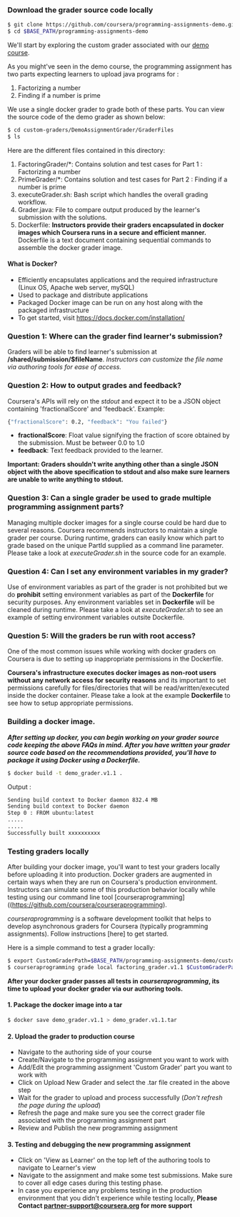 ### Download the grader source code locally
```sh
$ git clone https://github.com/coursera/programming-assignments-demo.git $BASE_PATH/programming-assignments-demo
$ cd $BASE_PATH/programming-assignments-demo
```

We'll start by exploring the custom grader associated with our [demo course](https://www.coursera.org/learn/pa-on-demand).

As you might've seen in the demo course, the programming assignment has two parts expecting learners to upload java programs for :
1. Factorizing a number
2. Finding if a number is prime

We use a single docker grader to grade both of these parts. You can view the source code of the demo grader as shown below:
```sh
$ cd custom-graders/DemoAssignmentGrader/GraderFiles
$ ls
```

Here are the different files contained in this directory:
1. FactoringGrader/*: Contains solution and test cases for Part 1 : Factorizing a number
2. PrimeGrader/*: Contains solution and test cases for Part 2 : Finding if a number is prime
3. executeGrader.sh: Bash script which handles the overall grading workflow.
4. Grader.java: File to compare output produced by the learner's submission with the solutions.
5. Dockerfile: **Instructors provide their graders encapsulated in docker images which Coursera runs in a secure and efficient manner.** Dockerfile is a text document containing sequential commands to assemble the docker grader image.

#### What is Docker?
- Efficiently encapsulates applications and the required infrastructure (Linux OS, Apache web server, mySQL)
- Used to package and distribute applications
- Packaged Docker image can be run on any host along with the packaged infrastructure
- To get started, visit https://docs.docker.com/installation/


### Question 1: Where can the grader find learner's submission?
Graders will be able to find learner's submission at **/shared/submission/$fileName**.
*Instructors can customize the file name via authoring tools for ease of access.*

### Question 2: How to output grades and feedback?
Coursera's APIs will rely on the *stdout* and expect it to be a JSON object containing 'fractionalScore' and 'feedback'. Example:
```sh
{"fractionalScore": 0.2, "feedback": "You failed"}
```

- **fractionalScore**: Float value signifying the fraction of score obtained by the submission. Must be betweer 0.0 to 1.0
- **feedback**: Text feedback provided to the learner.

**Important: Graders shouldn't write anything other than a single JSON object with the above specification to stdout and also make sure learners are unable to write anything to stdout.**

### Question 3: Can a single grader be used to grade multiple programming assignment parts?
Managing multiple docker images for a single course could be hard due to several reasons. Coursera recommends instructors to maintain a single grader per course. During runtime, graders can easily know which part to grade based on the unique PartId supplied as a command line parameter. Please take a look at *executeGrader.sh* in the source code for an example. 

### Question 4: Can I set any environment variables in my grader?
Use of environment variables as part of the grader is not prohibited but we do **prohibit** setting environment variables as part of the **Dockerfile** for security purposes. Any environment variables set in **Dockerfile** will be cleaned during runtime. Please take a look at *executeGrader.sh* to see an example of setting environment variables outsite Dockerfile.

### Question 5: Will the graders be run with root access?
One of the most common issues while working with docker graders on Coursera is due to setting up inappropriate permissions in the Dockerfile. 

**Coursera's infrastructure executes docker images as non-root users without any network access for security reasons** and its important to set permissions carefully for files/directories that will be read/written/executed inside the docker container. Please take a look at the example **Dockerfile** to see how to setup appropriate permissions.

### Building a docker image.
***After setting up docker, you can begin working on your grader source code keeping the above FAQs in mind. After you have written your grader source code based on the recommendations provided, you'll have to package it using Docker using a *Dockerfile*.***

```sh
$ docker build -t demo_grader.v1.1 .
```
Output :
```sh
Sending build context to Docker daemon 832.4 MB
Sending build context to Docker daemon
Step 0 : FROM ubuntu:latest
.....
.....
Successfully built xxxxxxxxxx
```

### Testing graders locally
After building your docker image, you'll want to test your graders locally before uploading it into production.
Docker graders are augmented in certain ways when they are run on Coursera's production environment. Instructors can simulate some of this production behavior locally while testing using our command line tool [courseraprogramming]((https://github.com/coursera/courseraprogramming).

*courseraprogramming* is a software development toolkit that helps to develop asynchronous graders for Coursera (typically programming assignments). Follow instructions [here] to get started.

Here is a simple command to test a grader locally:
```sh
$ export CustomGraderPath=$BASE_PATH/programming-assignments-demo/custom-graders/
$ courseraprogramming grade local factoring_grader.v1.1 $CustomGraderPath/DemoAssignmentGrader/SampleSubmission/FactoringSampleSubmission
```

**After your docker grader passes all tests in *courseraprogramming*, its time to upload your docker grader via our authoring tools.**
#### 1. Package the docker image into a tar
```sh
$ docker save demo_grader.v1.1 > demo_grader.v1.1.tar
```

#### 2. Upload the grader to production course
- Navigate to the authoring side of your course
- Create/Navigate to the programming assignment you want to work with
- Add/Edit the programming assignment 'Custom Grader' part you want to work with
- Click on Upload New Grader and select the .tar file created in the above step
- Wait for the grader to upload and process successfully (*Don't refresh the page during the upload*)
- Refresh the page and make sure you see the correct grader file associated with the programming assignment part
- Review and Publish the new programming assignment

#### 3. Testing and debugging the new programming assignment
- Click on 'View as Learner' on the top left of the authoring tools to navigate to Learner's view
- Navigate to the assignment and make some test submissions. Make sure to cover all edge cases during this testing phase.
- In case you experience any problems testing in the production environment that you didn't experience while testing locally, **Please Contact partner-support@coursera.org for more support**